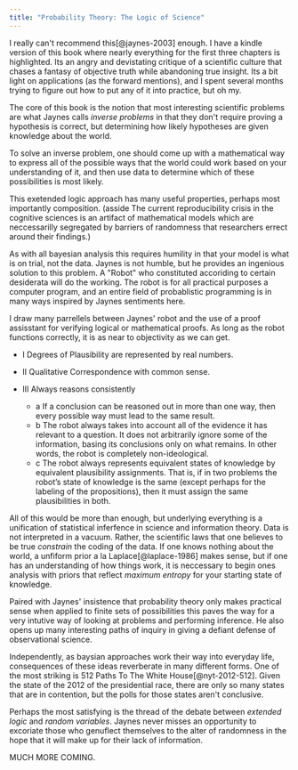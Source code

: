```yaml
---
title: "Probability Theory: The Logic of Science"
---
```


I really can't recommend this[@jaynes-2003] enough. I have a kindle version of this book where nearly everything for the first three chapters is highlighted. Its an angry and devistating critique of a scientific culture that chases a fantasy of objective truth while abandoning true insight. Its a bit light on applications (as the forward mentions), and I spent several months trying to figure out how to put any of it into practice, but oh my.

The core of this book is the notion that most interesting scientific problems are what Jaynes calls *inverse problems* in that they don't require proving a hypothesis is correct, but determining how likely hypotheses are given knowledge about the world.

To solve an inverse problem, one should come up with a mathematical way to express all of the possible ways that the world could work based on your understanding of it, and then use data to determine which of these possibilities is most likely.

This exetended logic approach has many useful properties, perhaps most importantly composition. (asside The current reproducibility crisis in the cognitive sciences is an artifact of mathematical models which are neccessarilly segregated by barriers of randomness that researchers errect around their findings.)

As with all bayesian analysis this requires humility in that your model is what is on trial, not the data. Jaynes is not humble, but he provides an ingenious solution to this problem. A "Robot" who constituted accoriding to certain desiderata will do the working. The robot is for all practical purposes a computer program, and an entire field of probablistic programming is in many ways inspired by Jaynes sentiments here.

I draw many parrellels between Jaynes' robot and the use of a proof assisstant for verifying logical or mathematical proofs. As long as the robot functions correctly, it is as near to objectivity as we can get.

- I Degrees of Plausibility are represented by real numbers.

- II Qualitative Correspondence with common sense.

- III Always reasons consistently
    - a If a conclusion can be reasoned out in more than one way, then
every possible way must lead to the same result.
    - b The robot always takes into account all of the evidence it has
relevant to a question. It does not arbitrarily ignore some of
the information, basing its conclusions only on what remains.
In other words, the robot is completely non-ideological.
    - c The robot always represents equivalent states of knowledge by
equivalent plausibility assignments. That is, if in two problems
the robot’s state of knowledge is the same (except perhaps for
the labeling of the propositions), then it must assign the same
plausibilities in both.

All of this would be more than enough, but underlying everything is a unification of statistical inferfence in science and information theory. Data is not interpreted in a vacuum. Rather, the scientific laws that one believes to be true *constrain* the coding of the data. If one knows nothing about the world, a unfiform prior a la Laplace[@laplace-1986] makes sense, but if one has an understanding of how things work, it is neccessary to begin ones analysis with priors that reflect *maximum entropy* for your starting state of knowledge.

Paired with Jaynes' insistence that probability theory only makes practical sense when applied to finite sets of possibilities this paves the way for a very intutive way of looking at problems and performing inference. He also opens up many interesting paths of inquiry in giving a defiant defense of observational science.

Independently, as baysian approaches work their way into everyday life, consequences of these ideas reverberate in many different forms. One of the most striking is 512 Paths To The White House[@nyt-2012-512]. Given the state of the 2012 of the presidential race, there are only so many states that are in contention, but the polls for those states aren't conclusive.

Perhaps the most satisfying is the thread of the debate between *extended logic* and *random variables*. Jaynes never misses an opportunity to excoriate those who genuflect themselves to the alter of randomness in the hope that it will make up for their lack of information.

MUCH MORE COMING.
